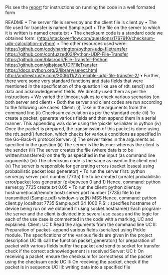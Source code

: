 Pls see the [report](https://github.com/Ananthram/Graduate-School-Projects/blob/master/IP%20Project/SFTP-Project2/Report_Readme.pdf) for instructions on running the code in a well formated form


README
• The server file is server.py and the client file is client.py
• The file used for transfer is named Sample.pdf
• The file on the server to which it is written is named create.txt
• The checksum code is a standard code we obtained form:
(http://stackoverflow.com/questions/1767910/checksum-udp-calculation-python)
• The other resources used were:
https://github.com/codyharrington/python-udp-filetransfer
https://github.com/confuzzed03/Python-UDP-File-Transfer
https://github.com/blasrodri/File-Transfer-Python
https://github.com/gibsjose/UDPFileTransfer
https://docs.python.org/2/library/select.html
http://andrewtrusty.com/2006/11/22/reliable-udp-file-transfer-2/
• Further, there were some very standard functions and data fields that were
mentioned in the specification of the question like use of rdt_send() and data and
acknowledgement fields. We directly used them as per the instructions
• We varied the timeout values to check various scenarios (on both server and client)
• Both the server and client codes are run according to the following use cases:
Client:
(i) Take in the arguments from the command line
(ii) Checksum calculation as per the standard code
(iii) To create a packet, generate various fields and then append them in a serial
manner. This appending was done using the ‘pickle’ serializer in python
(iv) Once the packet is prepared, the transmission of this packet is done using
the rdt_send() function, which checks for various conditions as specified in
the Go-Back-N protocol
Server:
(i) The server takes in the arguments as specified in the question
(ii) The server is the listener whereas the client is the sender
(iii) The server creates the file (where data is to be written/transferred) on the
fly as specified in the input (as command line arguments)
(iv) The checksum code is the same as used in the client end
(v) The server is responsible for generating errors (packet losses) using
probabilistic packet loss generator)
• To run the server first: python server.py server port number (7735) file to be
created (create) probabilistic error/packet loss generator (p=between 0 and 1)
Hence, command: python server.py 7735 create.txt 0.05
• To run the client: python client.py hostname(local/remote host) server port
number (7735) file to be transmitted (Sample.pdf) window-size(N) MSS
Hence, command: python client.py localhost 7735 Sample.pdf 64 1000
P.S:
<Localhost>: specifies hostname of device being run on
we obtained it using socket.hostname()
Each program- the server and the client is divided into several use cases and the logic for each of the use
case is commented in the code with a marking, UC and explained:
Client:
UC I: Read the arguments from the command line
UC II: Preparation of packet- append various fields (serialize) using Pickle module. The specifications of
the various fields are given in the project description
UC III: call the function packet_generator() for preparation of packet with various fields
buffer the packet and send to socket for transfer
check if the correct acknowledgement is received
Server:
UC I: On receiving a packet, ensure the checksum for correctness of the packet using the checksum
code
UC II: On receiving the packet, check if the packet is in sequence
UC III: writing data into a specified file
